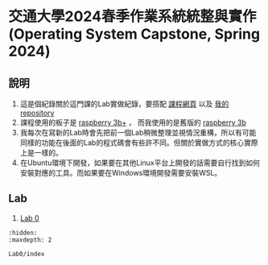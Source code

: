 # 交通大學2024春季作業系統統整與實作 (Operating System Capstone, Spring 2024)

## 說明

1. 這是個紀錄關於這門課的Lab實做紀錄，要搭配 [課程網頁](https://nycu-caslab.github.io/OSC2024/index.html) 以及 [我的repository](https://github.com/gama79530/NYCU_2024_Operating_System_Capstone)
2. 課程使用的板子是 [raspberry 3b+](https://piepie.com.tw/19429/raspberry-pi-3-model-b-plus) ， 而我使用的是舊版的 [raspberry 3b](https://piepie.com.tw/10684/raspberry-pi-3-model-b)
3. 我每次在寫新的Lab時會先把前一個Lab稍微整理並視情況重構，所以有可能同樣的功能在後面的Lab的程式碼會有些許不同。但關於實做方式的核心實際上是一樣的。
4. 在Ubuntu環境下開發，如果要在其他Linux平台上開發的話需要自行找到如何安裝對應的工具。而如果要在Windows環境開發需要安裝WSL。

## Lab

1. [Lab 0](Lab0/index.md)

```{toctree}
:hidden:
:maxdepth: 2

Lab0/index
```
